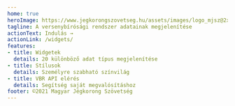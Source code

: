 ```yaml
---
home: true
heroImage: https://www.jegkorongszovetseg.hu/assets/images/logo_mjsz@2x.png
tagline: A versenybírósági rendszer adatainak megjelenítése
actionText: Indulás →
actionLink: /widgets/
features:
- title: Widgetek
  details: 20 különböző adat típus megjelenítése
- title: Stílusok
  details: Személyre szabható színvilág
- title: VBR API elérés
  details: Segítség saját megvalósításhoz
footer: ©2021 Magyar Jégkorong Szövetség
---
```


